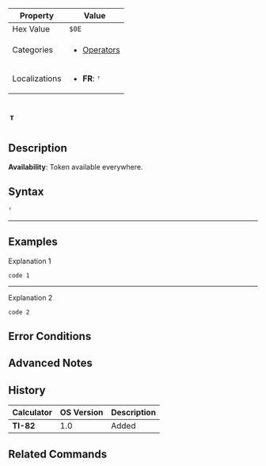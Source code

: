 | Property      | Value |
|---------------|-------|
| Hex Value     | `$0E`|
| Categories    | <ul><li>[Operators](<../categories/Operators.md>)</li></ul> |
| Localizations | <ul><li><b>FR</b>: `ᵀ`</li></ul> |

# `ᵀ`

## Description



<b>Availability</b>: Token available everywhere.

## Syntax
`ᵀ`

<hr>

## Examples

Explanation 1
```ti-basic
code 1
```
---
Explanation 2
```ti-basic
code 2
```

## Error Conditions


## Advanced Notes


## History
| Calculator | OS Version | Description |
|------------|------------|-------------|
| <b>TI-82</b> | 1.0 | Added |

## Related Commands

